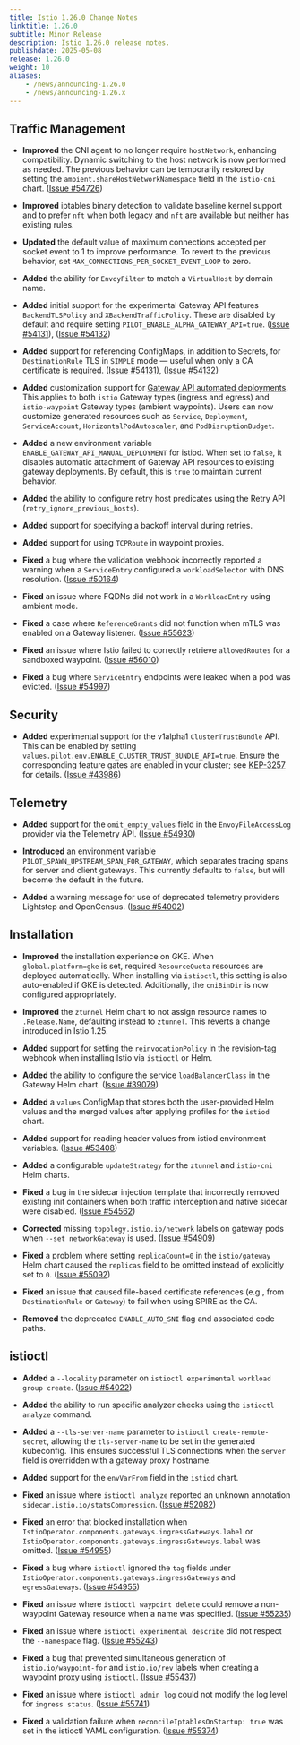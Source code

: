 ```yaml
---
title: Istio 1.26.0 Change Notes
linktitle: 1.26.0
subtitle: Minor Release
description: Istio 1.26.0 release notes.
publishdate: 2025-05-08
release: 1.26.0
weight: 10
aliases:
    - /news/announcing-1.26.0
    - /news/announcing-1.26.x
---
```


## Traffic Management

* **Improved** the CNI agent to no longer require `hostNetwork`, enhancing compatibility. Dynamic switching to the host network is now performed as needed. The previous behavior can be temporarily restored by setting the `ambient.shareHostNetworkNamespace` field in the `istio-cni` chart. ([Issue #54726](https://github.com/istio/istio/issues/54726))

* **Improved** iptables binary detection to validate baseline kernel support and to prefer `nft` when both legacy and `nft` are available but neither has existing rules.

* **Updated** the default value of maximum connections accepted per socket event to 1 to improve performance. To revert to the previous behavior, set `MAX_CONNECTIONS_PER_SOCKET_EVENT_LOOP` to zero.

* **Added** the ability for `EnvoyFilter` to match a `VirtualHost` by domain name.

* **Added** initial support for the experimental Gateway API features `BackendTLSPolicy` and `XBackendTrafficPolicy`. These are disabled by default and require setting `PILOT_ENABLE_ALPHA_GATEWAY_API=true`.
  ([Issue #54131](https://github.com/istio/istio/issues/54131)), ([Issue #54132](https://github.com/istio/istio/issues/54132))

* **Added** support for referencing ConfigMaps, in addition to Secrets, for `DestinationRule` TLS in `SIMPLE` mode — useful when only a CA certificate is required.
  ([Issue #54131](https://github.com/istio/istio/issues/54131)), ([Issue #54132](https://github.com/istio/istio/issues/54132))

* **Added** customization support for [Gateway API automated deployments](/docs/tasks/traffic-management/ingress/gateway-api/#automated-deployment). This applies to both `istio` Gateway types (ingress and egress) and `istio-waypoint` Gateway types (ambient waypoints). Users can now customize generated resources such as `Service`, `Deployment`, `ServiceAccount`, `HorizontalPodAutoscaler`, and `PodDisruptionBudget`.

* **Added** a new environment variable `ENABLE_GATEWAY_API_MANUAL_DEPLOYMENT` for istiod. When set to `false`, it disables automatic attachment of Gateway API resources to existing gateway deployments. By default, this is `true` to maintain current behavior.

* **Added** the ability to configure retry host predicates using the Retry API (`retry_ignore_previous_hosts`).

* **Added** support for specifying a backoff interval during retries.

* **Added** support for using `TCPRoute` in waypoint proxies.

* **Fixed** a bug where the validation webhook incorrectly reported a warning when a `ServiceEntry` configured a `workloadSelector` with DNS resolution.
  ([Issue #50164](https://github.com/istio/istio/issues/50164))

* **Fixed** an issue where FQDNs did not work in a `WorkloadEntry` using ambient mode.

* **Fixed** a case where `ReferenceGrants` did not function when mTLS was enabled on a Gateway listener.
  ([Issue #55623](https://github.com/istio/istio/issues/55623))

* **Fixed** an issue where Istio failed to correctly retrieve `allowedRoutes` for a sandboxed waypoint.
  ([Issue #56010](https://github.com/istio/istio/issues/56010))

* **Fixed** a bug where `ServiceEntry` endpoints were leaked when a pod was evicted.
  ([Issue #54997](https://github.com/istio/istio/issues/54997))

## Security

* **Added** experimental support for the v1alpha1 `ClusterTrustBundle` API. This can be enabled by setting `values.pilot.env.ENABLE_CLUSTER_TRUST_BUNDLE_API=true`. Ensure the corresponding feature gates are enabled in your cluster; see [KEP-3257](https://github.com/kubernetes/enhancements/tree/master/keps/sig-auth/3257-cluster-trust-bundles) for details.
  ([Issue #43986](https://github.com/istio/istio/issues/43986))

## Telemetry

* **Added** support for the `omit_empty_values` field in the `EnvoyFileAccessLog` provider via the Telemetry API.
  ([Issue #54930](https://github.com/istio/istio/issues/54930))

* **Introduced** an environment variable `PILOT_SPAWN_UPSTREAM_SPAN_FOR_GATEWAY`, which separates tracing spans for server and client gateways. This currently defaults to `false`, but will become the default in the future.

* **Added** a warning message for use of deprecated telemetry providers Lightstep and OpenCensus.
  ([Issue #54002](https://github.com/istio/istio/issues/54002))

## Installation

* **Improved** the installation experience on GKE. When `global.platform=gke` is set, required `ResourceQuota` resources are deployed automatically. When installing via `istioctl`, this setting is also auto-enabled if GKE is detected. Additionally, the `cniBinDir` is now configured appropriately.

* **Improved** the `ztunnel` Helm chart to not assign resource names to `.Release.Name`, defaulting instead to `ztunnel`. This reverts a change introduced in Istio 1.25.

* **Added** support for setting the `reinvocationPolicy` in the revision-tag webhook when installing Istio via `istioctl` or Helm.

* **Added** the ability to configure the service `loadBalancerClass` in the Gateway Helm chart.
  ([Issue #39079](https://github.com/istio/istio/issues/39079))

* **Added** a `values` ConfigMap that stores both the user-provided Helm values and the merged values after applying profiles for the `istiod` chart.

* **Added** support for reading header values from istiod environment variables.
  ([Issue #53408](https://github.com/istio/istio/issues/53408))

* **Added** a configurable `updateStrategy` for the `ztunnel` and `istio-cni` Helm charts.

* **Fixed** a bug in the sidecar injection template that incorrectly removed existing init containers when both traffic interception and native sidecar were disabled.
  ([Issue #54562](https://github.com/istio/istio/issues/54562))

* **Corrected** missing `topology.istio.io/network` labels on gateway pods when `--set networkGateway` is used.
  ([Issue #54909](https://github.com/istio/istio/issues/54909))

* **Fixed** a problem where setting `replicaCount=0` in the `istio/gateway` Helm chart caused the `replicas` field to be omitted instead of explicitly set to `0`.
  ([Issue #55092](https://github.com/istio/istio/issues/55092))

* **Fixed** an issue that caused file-based certificate references (e.g., from `DestinationRule` or `Gateway`) to fail when using SPIRE as the CA.

* **Removed** the deprecated `ENABLE_AUTO_SNI` flag and associated code paths.

## istioctl

* **Added** a `--locality` parameter on `istioctl experimental workload group create`.
  ([Issue #54022](https://github.com/istio/istio/issues/54022))

* **Added** the ability to run specific analyzer checks using the `istioctl analyze` command.

* **Added** a `--tls-server-name` parameter to `istioctl create-remote-secret`, allowing the `tls-server-name` to be set in the generated kubeconfig. This ensures successful TLS connections when the `server` field is overridden with a gateway proxy hostname.

* **Added** support for the `envVarFrom` field in the `istiod` chart.

* **Fixed** an issue where `istioctl analyze` reported an unknown annotation `sidecar.istio.io/statsCompression`.
  ([Issue #52082](https://github.com/istio/istio/issues/52082))

* **Fixed** an error that blocked installation when `IstioOperator.components.gateways.ingressGateways.label` or `IstioOperator.components.gateways.ingressGateways.label` was omitted.
  ([Issue #54955](https://github.com/istio/istio/issues/54955))

* **Fixed** a bug where `istioctl` ignored the `tag` fields under `IstioOperator.components.gateways.ingressGateways` and `egressGateways`.
  ([Issue #54955](https://github.com/istio/istio/issues/54955))

* **Fixed** an issue where `istioctl waypoint delete` could remove a non-waypoint Gateway resource when a name was specified.
  ([Issue #55235](https://github.com/istio/istio/issues/55235))

* **Fixed** an issue where `istioctl experimental describe` did not respect the `--namespace` flag.
  ([Issue #55243](https://github.com/istio/istio/issues/55243))

* **Fixed** a bug that prevented simultaneous generation of `istio.io/waypoint-for` and `istio.io/rev` labels when creating a waypoint proxy using `istioctl`.
  ([Issue #55437](https://github.com/istio/istio/issues/55437))

* **Fixed** an issue where `istioctl admin log` could not modify the log level for `ingress status`.
  ([Issue #55741](https://github.com/istio/istio/issues/55741))

* **Fixed** a validation failure when `reconcileIptablesOnStartup: true` was set in the istioctl YAML configuration.
  ([Issue #55374](https://github.com/istio/istio/issues/55374))

